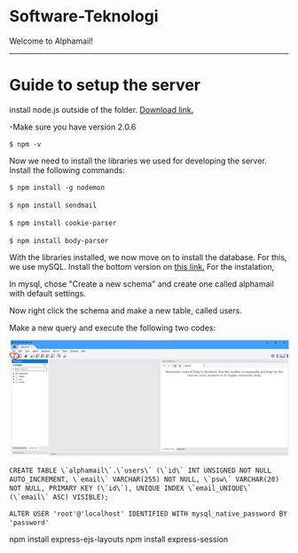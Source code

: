# Software-Teknologi

Welcome to Alphamail! 
________________________________________________________________________________

# Guide to setup the server

install node.js outside of the folder. [Download link.](https://nodejs.org/en/)


-Make sure you have version 2.0.6

	$ npm -v

Now we need to install the libraries we used for developing the server. Install the following commands:

	$ npm install -g nodemon
    
	$ npm install sendmail

	$ npm install cookie-parser

	$ npm install body-parser

With the libraries installed, we now move on to install the database. For this, we use mySQL. Install the bottom version on [this link.](https://dev.mysql.com/downloads/installer/)
For the instalation, 


In mysql, chose "Create a new schema" and create one called alphamail
with default settings.

Now right click the schema and make a new table, called users. 

Make a new query and execute the following two codes:

![How to make new query](https://github.com/Biorrith/Software-Teknologi/blob/main/pictures/query.png)

```
CREATE TABLE \`alphamail\`.\`users\` (\`id\` INT UNSIGNED NOT NULL AUTO_INCREMENT, \`email\` VARCHAR(255) NOT NULL, \`psw\` VARCHAR(20) NOT NULL, PRIMARY KEY (\`id\`), UNIQUE INDEX \`email_UNIQUE\` (\`email\` ASC) VISIBLE);
```
```
ALTER USER 'root'@'localhost' IDENTIFIED WITH mysql_native_password BY 'password'
```

npm install express-ejs-layouts
npm install express-session

